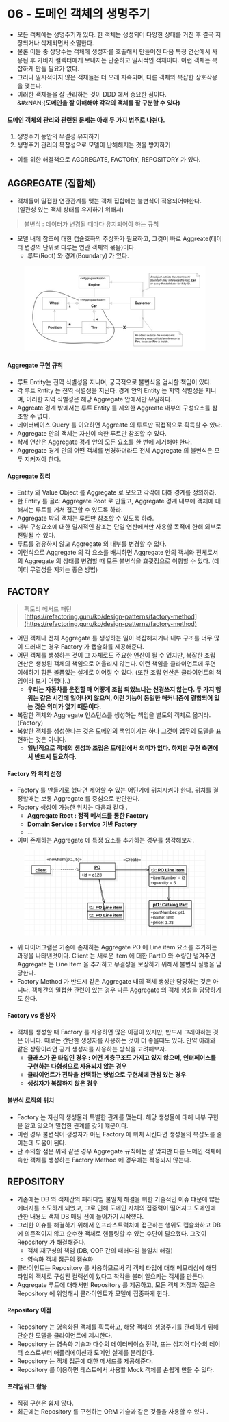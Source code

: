 # 06 - 도메인 객체의 생명주기

* 모든 객체에는 생명주기가 있다. 한 객체는 생성되어 다양한 상태를 거친 후 결국 저장되거나 삭제되면서 소멸한다.&#x20;
* 물론 이들 중 상당수는 객체에 생성자를 호출해서 만들어진 다음 특정 연산에서 사용된 후 가비지 컬렉터에게 보내지는 단순하고 일시적인 객체이다. 이런 객체는 복잡하게 만들 필요가 없다.&#x20;
* 그러나 일시적이지 않은 객체들은 더 오래 지속되며, 다른 객체와 복잡한 상호작용을 맺는다.&#x20;
* 이러한 객체들을 잘 관리하는 것이 DDD 에서 중요한 점이다. \
  &#xNAN;**(도메인을 잘 이해해야 각각의 객체를 잘 구분할 수 있다)**

#### 도메인 객체의 관리와 관련된 문제는 아래 두 가지 범주로 나뉜다.&#x20;

1. 생명주기 동안의 무결성 유지하기&#x20;
2. 생명주기 관리의 복잡성으로 모델이 난해해지는 것을 방지하기&#x20;

* 이를 위한 해결책으로  AGGREGATE, FACTORY, REPOSITORY 가 있다.&#x20;

## AGGREGATE (집합체)

* 객체들이 밀접한 연관관계를 맺는 객체 집합에는 불변식이 적용되어야한다. \
  (일관성 있는 객체 상태를 유지하기 위해서)&#x20;

> 불변식 : 데이터가 변경될 때마다 유지되어야 하는 규칙

* 모델 내에 참조에 대한 캡슐호하의 추상화가 필요하고, 그것이 바로 Aggreate(데이터 변경의 단위로 다루는 연관 객체의 묶음)이다.&#x20;
  * 루트(Root) 와 경계(Boundary) 가 있다.&#x20;

<figure><img src="../../../../.gitbook/assets/image (6) (1) (1) (1) (1).png" alt=""><figcaption></figcaption></figure>

#### Aggregate 구현 규칙&#x20;

* 루트 Entity는 전역 식별성을 지니며, 궁극적으로 불변식을 검사할 책임이 있다.&#x20;
* 각 루트 Rntity 는 전역 식별성을 지닌다. 경계 안의 Entity 는 지역 식별성을 지니며, 이러한 지역 식별성은 해당 Aggregate 안에서만 유일하다.&#x20;
* Aggreate 경계 밖에서는 루트 Entity 를 제외한 Aggreate 내부의 구성요소를 참조할 수 없다.&#x20;
* 데이터베이스 Query 를 이요하면 Aggreate 의 루트만 직접적으로 획득할 수 있다.&#x20;
* Aggregate 안의 객체는 자신이 속한 루트만 참조할 수 있다.&#x20;
* 삭제 연산은 Aggregate 경계 안의 모든 요소를 한 번에 제거해야 한다.&#x20;
* Aggregate 경계 안의 어떤 객체를 변경하더라도 전체 Aggregate 의 불변식은 모두 지켜져야 한다.&#x20;

#### Aggregate 정리

* Entity 와 Value Object 를 Aggregate 로 모으고 각각에 대해 경계를 정의하라.&#x20;
* 한 Entity 를 골라 Aggregate  Root 로 만들고, Aggregate 경계 내부에 객체에 대해서는 루트를 거쳐 접근할 수 있도록 하라.&#x20;
* Aggregate 밖의 객체는 루트만 참조할 수 있도록 하라.&#x20;
* 내부 구성요소에 대한 일시적인 참조는 단일 연산에서만 사용할 목적에 한해 외부로 전달될 수 있다.&#x20;
* 루트를 경유하지 않고 Aggregate 의 내부를 변경할 수 없다.&#x20;
* 이런식으로 Aggregate 의 각 요소를 배치하면 Aggregate 안의 객체와 전체로서의 Aggregate 의 상태를 변경할 때 모든 불변식을 효괒정으로 이행할 수 있다. (데이터 무결성을 지키는 좋은 방법)

## FACTORY

> 팩토리 메서드 패턴 \
> [https://refactoring.guru/ko/design-patterns/factory-method](https://refactoring.guru/ko/design-patterns/factory-method)

* 어떤 객체나 전체 Aggregate 를 생성하는 일이 복잡해지거나 내부 구조를 너무 많이 드러내는 경우 Factory 가 캡슐화를 제공해준다.&#x20;
* 어떤 객체를 생성하는 것이 그 자체로도 주요한 연산이 될 수 있지만, 복잡한 조립 연산은 생성된 객체의 책임으로 어울리지 않는다. 이런 책임을 클라이언트에 두면 이해하기 힘든 볼품없는 설계로 이어질 수 있다. (또한 조립 연산은 클라이언트의 책임이라 보기 어렵다..)&#x20;
  * &#x20;**우리는 자동차를 운전할 때 어떻게 조립 되었느냐는 신경쓰지 않는다. 두 가지 행위는 같은 시간에 일어나지 않으며, 이런 기능이 동일한 매커니즘에 결합되어 있는 것은 의미가 없기 때문이다.**&#x20;
* 복잡한 객체와 Aggregate 인스턴스를 생성하는 책임을 별도의 객체로 옮겨라. (Factory)
* 복합한 객체를 생성한다는 것은 도메인의 책임이기는 하나 그것이 업무의 모델을 표현하는 것은 아니다.&#x20;
  * **일반적으로 객체의 생성과 조립은 도메인에서 의미가 없다. 하지만 구현 측면에서 반드시 필요하다.**&#x20;

#### Factory 와 위치 선정&#x20;

* Factory 를 만들기로 했다면 제어할 수 있는 어딘가에 위치시켜야 한다. 위치를 결정할때는 보통 Aggregate 를 중심으로 판단한다.&#x20;
* Factory 생성이 가능한 위치는 다음과 같다 .
  * **Aggregate Root : 정적 메서드를 통한 Factory**&#x20;
  * **Domain Service : Service 기반 Factory**
  * ...&#x20;
* 이미 존재하는 Aggregate 에 특정 요소를 추가하는 경우를 생각해보자.&#x20;

<figure><img src="../../../../.gitbook/assets/image (1) (1) (1) (1) (1) (1).png" alt=""><figcaption></figcaption></figure>

* 위 다이어그램은 기존에 존재하는 Aggregate PO 에 Line item 요소를 추가하는 과정을 나타낸것이다. Client 는 새로운 item 에 대한 PartID 와 수량만 넘겨주면 Aggregate 는 Line Item 을 추가하고 무결성을 보장하기 위해서 불변식 실행을 담당한다.&#x20;
* Factory Method 가 반드시 같은 Aggregate 내의 객체 생성만 담당하는 것은 아니다. 객체간의 밀접한 관련이 있는 경우 다른 Aggregate 의 객체 생성을 담당하기도 한다.&#x20;

#### Factory vs 생성자&#x20;

* 객체를 생성할 때 Factory 를 사용하면 많은 이점이 있지만, 반드시 그래야하는 것은 아니다. 때로는 간단한 생성자를 사용하는 것이 더 좋을때도 있다. 만약 아래와 같은 상황이라면 공개 생성자를 사용하는 방식을 고려해보자.&#x20;
  * **클래스가 곧 타입인 경우 : 어떤 계층구조도 가지고 있지 않으며, 인터페이스를 구현하는 다형성으로 사용되지 않는 경우**&#x20;
  * **클라이언트가 전략을 선택하는 방법으로 구현체에 관심 있는 경우**&#x20;
  * **생성자가 복잡하지 않은 경우**&#x20;

#### 불변식 로직의 위치&#x20;

* Factory 는 자신의 생성물과 특별한 관계를 맺는다. 해당 생성물에 대해 내부 구현을 알고 있으며 밀접한 관계를 갖기 떄문이다.&#x20;
* 이런 경우 불변식이 생성자가 아닌 Factory 에 위치 시킨다면 생성물의 복잡도를 줄이는데 도움이 된다.&#x20;
* 단 주의할 점은 위와 같은 경우 Aggregate 규칙에는 잘 맞지만 다른 도메인 객체에 속한 객체를 생성하는 Factory Method 에 경우에는 적용되지 않는다.&#x20;

## REPOSITORY

* 기존에는 DB 와 객체간의 패러다임 불일치 해결을 위한 기술적인 이슈 떄문에 많은 에너지를 소모하게 되었고, 그로 인해 도메인 자체의 집중력이 떨어지고 도메인에 관한 내용도 객체 DB 매핑 전에 들어가기 시작했다.&#x20;
* 그러한 이슈를 해결하기 위해서 인프라스트럭처에 접근하는 행위도 캡슐화하고 DB 에 의존적이지 않고 순수한 객체로 핸들링할 수 있는 수단이 필요했다. 그것이 Repository 가 해결해준다.&#x20;
  * 객체 재구성의 책임 (DB, OOP 간의 패러다임 불일치 해결)&#x20;
  * 영속화 객체 접근의 캡슐화&#x20;
* 클라이언트는 Repository 를 사용하므로써 각 객체 타입에 대해 메모리상에 해당 타입의 객체로 구성된 컬랙션이 있다고 착각을 불러 일으키는 객체를 만든다.&#x20;
* Aggregate 루트에 대해서만 Repository 를 제공하고, 모든 객체 저장과 접근은 Repository 에 위임해서 클라이언트가 모델에 집중하게 한다.&#x20;

#### Repository 이점&#x20;

* Repository 는 영속화된 객체를 획득하고, 해당 객체의 생명주기를 관리하기 위해 단순한 모델을 클라이언트에 제시한다.&#x20;
* Repository 는 영속화 기술과 다수의 데이터베이스 전략, 또는 심지어 다수의 데이터 소스로부터 애플리에이션과 도메인 설계를 분리한다.&#x20;
* Repository 는 객체 접근에 대한 메서드를 제공해준다.&#x20;
* Repository 를 이용하면 테스트에서 사용할 Mock 객체를 손쉽게 만들 수 있다.&#x20;

#### 프레임워크 활용&#x20;

* 직접 구현은 쉽지 않다.&#x20;
* 최근에는 Repository 를 구현하는 ORM 기술과 같은 것들을 사용할 수 있다 .
